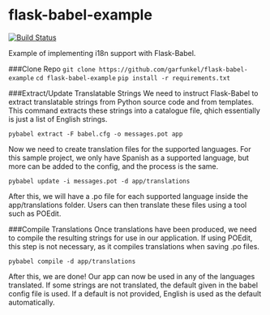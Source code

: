 # flask-babel-example
[![Build Status](https://travis-ci.org/garfunkel/flask-babel-example.svg)](https://travis-ci.org/garfunkel/flask-babel-example)

Example of implementing i18n support with Flask-Babel.

###Clone Repo
`git clone https://github.com/garfunkel/flask-babel-example`
`cd flask-babel-example`
`pip install -r requirements.txt`

###Extract/Update Translatable Strings
We need to instruct Flask-Babel to extract translatable strings from Python source code and from templates. This command extracts these strings into a catalogue file, qhich essentially is just a list of English strings.

`pybabel extract -F babel.cfg -o messages.pot app`

Now we need to create translation files for the supported languages. For this sample project, we only have Spanish as a supported language, but more can be added to the config, and the process is the same.

`pybabel update -i messages.pot -d app/translations`

After this, we will have a .po file for each supported language inside the app/translations folder. Users can then translate these files using a tool such as POEdit.

###Compile Translations
Once translations have been produced, we need to compile the resulting strings for use in our application. If using POEdit, this step is not necessary, as it compiles translations when saving .po files.

`pybabel compile -d app/translations`

After this, we are done! Our app can now be used in any of the languages translated. If some strings are not translated, the default given in the babel config file is used. If a default is not provided, English is used as the default automatically.
